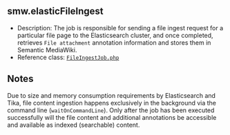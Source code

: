 ## smw.elasticFileIngest

* Description: The job is responsible for sending a file ingest request for a particular file page to the Elasticsearch cluster, and once completed, retrieves `File attachment` annotation information and stores them in Semantic MediaWiki.
* Reference class: [`FileIngestJob.php`][FileIngestJob.php]

## Notes

Due to size and memory consumption requirements by Elasticsearch and Tika, file content ingestion happens exclusively in the background via the command line (`waitOnCommandLine`). Only after the job has been executed successfully will the file content and additional annotations be accessible and available as indexed (searchable) content.

[FileIngestJob.php]:https://github.com/SemanticMediaWiki/SemanticMediaWiki/blob/master/src/Elastic/Indexer/Jobs/FileIngestJob.php
